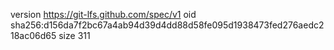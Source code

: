 version https://git-lfs.github.com/spec/v1
oid sha256:d156da7f2bc67a4ab94d39d4dd88d58fe095d1938473fed276aedc218ac06d65
size 311
